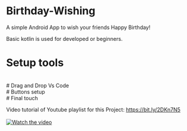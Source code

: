# Birthday-Wishing
A simple Android App to wish your friends Happy Birthday!

Basic kotlin is used for developed or beginners.
</br>

# Setup tools
</br>
# Drag and Drop Vs Code
</br>
# Buttons setup
</br>
# Final touch

Video tutorial of Youtube playlist for this Project: https://bit.ly/2DKn7N5
</br>
</br>
[![Watch the video](https://img.youtube.com/vi/YV4i_ksoe-Q/hqdefault.jpg)](https://youtu.be/YV4i_ksoe-Q)
